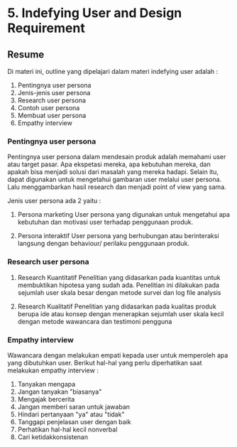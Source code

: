 # 5. Indefying User and Design Requirement

## Resume
Di materi ini, outline yang dipelajari dalam materi indefying user adalah :
1. Pentingnya user persona
2. Jenis-jenis user persona
3. Research user persona
4. Contoh user persona
5. Membuat user persona 
6. Empathy interview

### Pentingnya user persona
Pentingnya user persona dalam mendesain produk adalah memahami user atau
target pasar. Apa ekspetasi mereka, apa kebutuhan mereka, dan apakah bisa
menjadi solusi dari masalah yang mereka hadapi. Selain itu, dapat digunakan
untuk mengetahui gambaran user melalui user persona. Lalu menggambarkan hasil
research dan menjadi point of view yang sama.

Jenis user persona ada 2 yaitu :
1. Persona marketing
User persona yang digunakan untuk mengetahui apa kebutuhan dan motivasi user
terhadap penggunaan produk.

2. Persona interaktif
User persona yang berhubungan atau berinteraksi langsung dengan behaviour/
perilaku penggunaan produk.

### Research user persona
1. Research Kuantitatif
Penelitian yang didasarkan pada kuantitas untuk membuktikan hipotesa yang sudah
ada. Penelitian ini dilakukan pada sejumlah user skala besar dengan metode survei
dan log file analysis

2. Research Kualitatif
Penelitian yang didasarkan pada kualitas produk berupa ide atau konsep dengan menerapkan
sejumlah user skala kecil dengan metode wawancara dan testimoni pengguna

### Empathy interview
Wawancara dengan melakukan empati kepada user untuk memperoleh apa yang dibutuhkan user.
Berikut hal-hal yang perlu diperhatikan saat melakukan empathy interview :
1. Tanyakan mengapa
2. Jangan tanyakan "biasanya"
3. Mengajak bercerita
4. Jangan memberi saran untuk jawaban
5. Hindari pertanyaan "ya" atau "tidak"
6. Tanggapi penjelasan user dengan baik
7. Perhatikan hal-hal kecil nonverbal
8. Cari ketidakkonsistenan